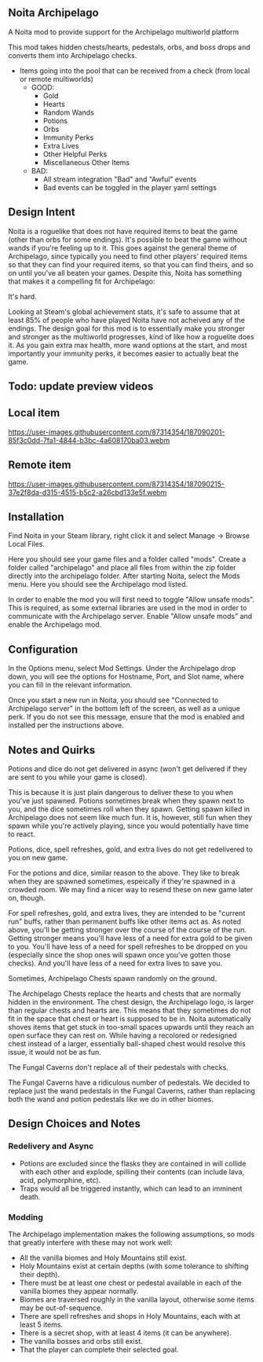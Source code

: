 ## Noita Archipelago
A Noita mod to provide support for the Archipelago multiworld platform

This mod takes hidden chests/hearts, pedestals, orbs, and boss drops and converts them into Archipelago checks.

 - Items going into the pool that can be received from a check (from local or remote multiworlds)
    - GOOD:
      - Gold
      - Hearts
      - Random Wands
      - Potions
      - Orbs
      - Immunity Perks
      - Extra Lives
      - Other Helpful Perks
      - Miscellaneous Other Items
    - BAD:
      - All stream integration "Bad" and "Awful" events
      - Bad events can be toggled in the player yaml settings

## Design Intent

Noita is a roguelike that does not have required items to beat the game (other than orbs for some endings). It's possible to beat the game without wands if you're feeling up to it. This goes against the general theme of Archipelago, since typically you need to find other players' required items so that they can find your required items, so that you can find theirs, and so on until you've all beaten your games. Despite this, Noita has something that makes it a compelling fit for Archipelago:

It's hard.

Looking at Steam's global achievement stats, it's safe to assume that at least 85% of people who have played Noita have not acheived any of the endings. The design goal for this mod is to essentially make you stronger and stronger as the multiworld progresses, kind of like how a roguelite does it. As you gain extra max health, more wand options at the start, and most importantly your immunity perks, it becomes easier to actually beat the game.

## Todo: update preview videos
 
## Local item
https://user-images.githubusercontent.com/87314354/187090201-85f3c0dd-7fa1-4844-b3bc-4a608170ba03.webm

## Remote item
https://user-images.githubusercontent.com/87314354/187090215-37e2f8da-d315-4515-b5c2-a26cbd133e5f.webm

## Installation

Find Noita in your Steam library, right click it and select Manage -> Browse Local Files.

Here you should see your game files and a folder called "mods". Create a folder called "archipelago" and place all files from within the zip folder directly into the archipelago folder. After starting Noita, select the Mods menu. Here you should see the Archipelago mod listed.

In order to enable the mod you will first need to toggle "Allow unsafe mods". This is required, as some external libraries are used in the mod in order to communicate with the Archipelago server. Enable "Allow unsafe mods" and enable the Archipelago mod.

## Configuration

In the Options menu, select Mod Settings. Under the Archipelago drop down, you will see the options for Hostname, Port, and Slot name, where you can fill in the relevant information.

Once you start a new run in Noita, you should see "Connected to Archipelago server" in the bottom left of the screen, as well as a unique perk. If you do not see this message, ensure that the mod is enabled and installed per the instructions above.

## Notes and Quirks

Potions and dice do not get delivered in async (won't get delivered if they are sent to you while your game is closed).

This is because it is just plain dangerous to deliver these to you when you've just spawned. Potions sometimes break when they spawn next to you, and the dice sometimes roll when they spawn. Getting spawn killed in Archipelago does not seem like much fun. It is, however, still fun when they spawn while you're actively playing, since you would potentially have time to react.

Potions, dice, spell refreshes, gold, and extra lives do not get redelivered to you on new game.

For the potions and dice, similar reason to the above. They like to break when they are spawned sometimes, espeically if they're spawned in a crowded room. We may find a nicer way to resend these on new game later on, though.

For spell refreshes, gold, and extra lives, they are intended to be "current run" buffs, rather than permanent buffs like other items act as. As noted above, you'll be getting stronger over the course of the course of the run. Getting stronger means you'll have less of a need for extra gold to be given to you. You'll have less of a need for spell refreshes to be dropped on you (especially since the shop ones will spawn once you've gotten those checks). And you'll have less of a need for extra lives to save you.

Sometimes, Archipelago Chests spawn randomly on the ground.

The Archipelago Chests replace the hearts and chests that are normally hidden in the environment. The chest design, the Archipelago logo, is larger than regular chests and hearts are. This means that they sometimes do not fit in the space that chest or heart is supposed to be in. Noita automatically shoves items that get stuck in too-small spaces upwards until they reach an open surface they can rest on. While having a recolored or redesigned chest instead of a larger, essentially ball-shaped chest would resolve this issue, it would not be as fun.

The Fungal Caverns don't replace all of their pedestals with checks.

The Fungal Caverns have a ridiculous number of pedestals. We decided to replace just the wand pedestals in the Fungal Caverns, rather than replacing both the wand and potion pedestals like we do in other biomes.

## Design Choices and Notes
### Redelivery and Async
* Potions are excluded since the flasks they are contained in will collide with each other and explode, spilling their
contents (can include lava, acid, polymorphine, etc).
* Traps would all be triggered instantly, which can lead to an imminent death.

### Modding

The Archipelago implementation makes the following assumptions, so mods that greatly interfere with these may not
work well:

* All the vanilla biomes and Holy Mountains still exist.
* Holy Mountains exist at certain depths (with some tolerance to shifting their depth).
* There must be at least one chest or pedestal available in each of the vanilla biomes they appear normally.
* Biomes are traversed roughly in the vanilla layout, otherwise some items may be out-of-sequence.
* There are spell refreshes and shops in Holy Mountains, each with at least 5 items.
* There is a secret shop, with at least 4 items (it can be anywhere).
* The vanilla bosses and orbs still exist.
* That the player can complete their selected goal.
